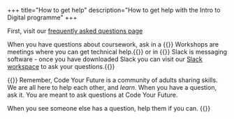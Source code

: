 +++
title="How to get help"
description="How to get help with the Intro to Digital programme"
+++

First, visit our [frequently asked questions page](https://codeyourfuture.zendesk.com/hc/en-us)

When you have questions about coursework, ask in a {{<tooltip title="CodeYourFuture workshop">}} Workshops are meetings where you can get technical help.{{</tooltip>}} or in {{<tooltip title="Slack">}} Slack is messaging software - once you have downloaded Slack you can visit our [Slack workspace](https://cyf-introtodigital.slack.com/signup#/domain-signup) to ask your questions.{{</tooltip>}}

{{<note type="tip" title="Code Your Future is a Community">}}
Remember, Code Your Future is a community of adults sharing skills. We are all here to help each other, and _learn_. When you have a question, ask it. You are meant to ask questions at Code Your Future.

When you see someone else has a question, help them if you can.
{{</note>}}
